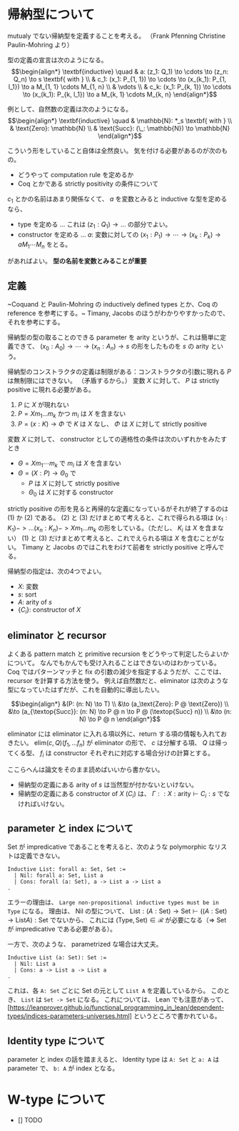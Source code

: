 # 帰納型について
mutualy でない帰納型を定義することを考える。
（Frank Pfenning Christine Paulin-Mohring より）

型の定義の宣言は次のようになる。
$$\begin{align*}
\textbf{inductive} \quad & a: (z_1: Q_1) \to \cdots \to (z_n: Q_n) \to s \textbf{ with } \\
& c_1: (x_1: P_{1, 1}) \to \cdots \to (x_(k_1): P_{1, l_1}) \to a M_{1, 1} \cdots M_{1, n} \\
& \vdots \\
& c_k: (x_1: P_{k, 1}) \to \cdots \to (x_(k_1): P_{k, l_1}) \to a M_{k, 1} \cdots M_{k, n}
\end{align*}$$

例として、自然数の定義は次のようになる。
$$\begin{align*}
\textbf{inductive} \quad & \mathbb{N}: *_s \textbf{ with } \\
& \text{Zero}: \mathbb{N} \\
& \text{Succ}: (\_: \mathbb{N}) \to \mathbb{N} 
\end{align*}$$

こういう形をしていること自体は全然良い。
気を付ける必要があるのが次のもの。
- どうやって computation rule を定めるか
- Coq とかである strictly positivity の条件について

$c_1$ とかの名前はあまり関係なくて、 $a$ を変数とみると inductive な型を定めるなら、
- type を定める ... これは $(z_1: Q_1) \to ...$ の部分でよい。
- constructor を定める ... $a$: 変数に対しての $(x_1: P_1) \to \cdots \to (x_k: P_k) \to a M_1 \cdots M_n$ をとる。

があればよい。
**型の名前を変数とみることが重要**

## 定義
~Coquand と Paulin-Mohring の inductively defined types とか、Coq の reference を参考にする。~
Timany, Jacobs のほうがわかりやすかったので、それを参考にする。

帰納型の型の取ることのできる parameter を arity というが、これは簡単に定義できて、 $(x_0: A_0) \to \cdots \to (x_n: A_n) \to s$ の形をしたものを $s$ の arity という。

帰納型のコンストラクタの定義は制限がある：コンストラクタの引数に現れる $P$ は無制限にはできない。
（矛盾するから。）
変数 $X$ に対して、 $P$ は strictly positive に現れる必要がある。

1. $P$ に $X$ が現れない
2. $P = X m_1 ... m_k$ かつ $m_i$ は $X$ を含まない
3. $P = (x: K) \to \Phi$ で $K$ は $X$ なし、 $\Phi$ は $X$ に対して strictly positive

変数 $X$ に対して、 constructor としての適格性の条件は次のいずれかをみたすとき
- $\Theta = X m_1 \cdots m_k$ で $m_i$ は $X$ を含まない
- $\Theta = (X: P) \to \Theta_0$ で
  - $P$ は $X$ に対して strictly positive
  - $\Theta_0$ は $X$ に対する constructor

strictly positive の形を見ると再帰的な定義になっているがそれが終了するのは (1) か (2) である。
(2) と (3) だけまとめて考えると、これで得られる項は $(x_1: K_1) -> ... (x_n: K_n) -> X m_1 ... m_k$ の形をしている。（ただし、 $K_i$ は $X$ を含まない）
(1) と (3) だけまとめて考えると、これでえられる項は $X$ を含むことがない。
Timany と Jacobs のではこれをわけて前者を strictly positive と呼んでる。

帰納型の指定は、次の4つでよい。
- $X$: 変数
- $s$: sort
- $A$: arity of $s$ 
- $\{C_i\}$: constructor of $X$

## eliminator と recursor
よくある pattern match と primitive recursion をどうやって判定したらよいかについて。
なんでもかんでも受け入れることはできないのはわかっている。
Coq ではパターンマッチと fix の引数の減少を指定するようだが、ここでは、 recursor を計算する方法を使う。
例えば自然数だと、eliminator は次のような型になっていたはずだが、これを自動的に導出したい。

$$\begin{align*}
&(P: (n: N) \to T) \\
&\to (a_\text{Zero}: P @ \text{Zero}) \\
&\to (a_{\textop{Succ}}: (n: N) \to P @ n \to P @ (\textop{Succ} n)) \\
&\to (n: N) \to P @ n
\end{align*}$$

eliminator には eliminator に入れる項以外に、return する項の情報も入れておきたい。
$\text{elim}(c, Q)(f_1, ... f_n)$ が eliminator の形で、 $c$ は分解する項、 $Q$ は帰ってくる型、 $f_i$ は constructor それぞれに対応する場合分けの計算とする。

ここらへんは論文をそのまま読めばいいから書かない。
- 帰納型の定義にある arity of $s$ は当然型が付かないといけない。
- 帰納型の定義にある constructor of $X$ ($C_i$) は、 $\Gamma :: X: \text{arity} \vdash C_i: s$ でなければいけない。

## parameter と index について

Set が impredicative であることを考えると、次のような polymorphic なリストは定義できない。
```Coq
Inductive List: forall a: Set, Set :=
  | Nil: forall a: Set, List a
  | Cons: forall (a: Set), a -> List a -> List a
.
```
エラーの理由は、 `Large non-propositional inductive types must be in Type` になる。
理由は、 Nil の型について、 $\text{List}: (A: \text{Set}) \to \text{Set} \vdash ((A: \text{Set}) \to \text{List} A): \text{Set}$ でないから、
これには $(\text{Type}, \text{Set}) \in \mathcal{R}$ が必要になる（$\Rightarrow$ Set が impredicative である必要がある）。

一方で、次のような、 parametrized な場合は大丈夫。
```Coq
Inductive List (a: Set): Set :=
  | Nil: List a
  | Cons: a -> List a -> List a
.
```

これは、各 `A: Set` ごとに Set の元として `List A` を定義しているから。
このとき、 `List` は `Set -> Set` になる。
これについては、 Lean でも注意があって、
[https://leanprover.github.io/functional_programming_in_lean/dependent-types/indices-parameters-universes.html] というところで書かれている。

## Identity type について
parameter と index の話を踏まえると、 Identity type は `A: Set` と `a: A` は parameter で、 `b: A` が index となる。

# W-type について
- [] TODO
